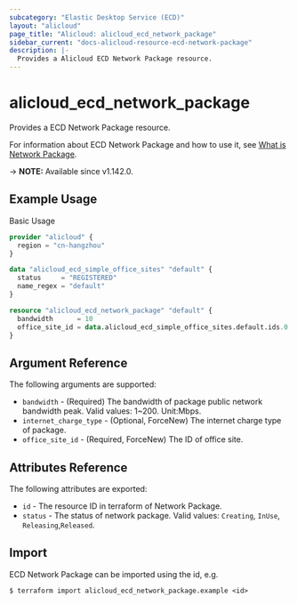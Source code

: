 ```yaml
---
subcategory: "Elastic Desktop Service (ECD)"
layout: "alicloud"
page_title: "Alicloud: alicloud_ecd_network_package"
sidebar_current: "docs-alicloud-resource-ecd-network-package"
description: |-
  Provides a Alicloud ECD Network Package resource.
---
```


# alicloud_ecd_network_package

Provides a ECD Network Package resource.

For information about ECD Network Package and how to use it, see [What is Network Package](https://www.alibabacloud.com/help/en/wuying-workspace/developer-reference/api-ecd-2020-09-30-createnetworkpackage).

-> **NOTE:** Available since v1.142.0.

## Example Usage

Basic Usage

```terraform
provider "alicloud" {
  region = "cn-hangzhou"
}

data "alicloud_ecd_simple_office_sites" "default" {
  status     = "REGISTERED"
  name_regex = "default"
}

resource "alicloud_ecd_network_package" "default" {
  bandwidth      = 10
  office_site_id = data.alicloud_ecd_simple_office_sites.default.ids.0
}
```

## Argument Reference

The following arguments are supported:

* `bandwidth` - (Required) The bandwidth of package public network bandwidth peak. Valid values: 1~200. Unit:Mbps.
* `internet_charge_type` - (Optional, ForceNew) The internet charge type  of  package.
* `office_site_id` - (Required, ForceNew) The ID of office site.

## Attributes Reference

The following attributes are exported:

* `id` - The resource ID in terraform of Network Package.
* `status` - The status of network package. Valid values: `Creating`, `InUse`, `Releasing`,`Released`.

## Import

ECD Network Package can be imported using the id, e.g.

```shell
$ terraform import alicloud_ecd_network_package.example <id>
```
